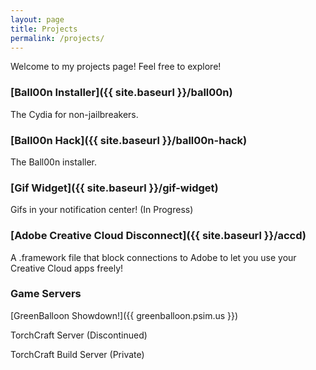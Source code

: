 ```yaml
---
layout: page
title: Projects
permalink: /projects/
---
```


Welcome to my projects page! Feel free to explore!

### [Ball00n Installer]({{ site.baseurl }}/ball00n)

The Cydia for non-jailbreakers.

### [Ball00n Hack]({{ site.baseurl }}/ball00n-hack)

The Ball00n installer.

### [Gif Widget]({{ site.baseurl }}/gif-widget)

Gifs in your notification center! (In Progress)

### [Adobe Creative Cloud Disconnect]({{ site.baseurl }}/accd)

A .framework file that block connections to Adobe to let you use your Creative Cloud apps freely!

### Game Servers

[GreenBalloon Showdown!]({{ greenballoon.psim.us }})

TorchCraft Server (Discontinued)

TorchCraft Build Server (Private)
